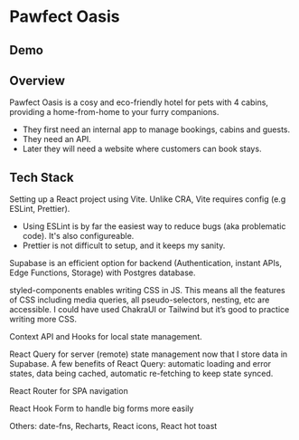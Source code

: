 # Pawfect Oasis

## Demo

## Overview

Pawfect Oasis is a cosy and eco-friendly hotel for pets with 4 cabins, providing a home-from-home to your furry companions.

- They first need an internal app to manage bookings, cabins and guests.
- They need an API.
- Later they will need a website where customers can book stays.

## Tech Stack

Setting up a React project using Vite. Unlike CRA, Vite requires config (e.g ESLint, Prettier).

- Using ESLint is by far the easiest way to reduce bugs (aka problematic code). It's also configureable.
- Prettier is not difficult to setup, and it keeps my sanity.

Supabase is an efficient option for backend (Authentication, instant APIs, Edge Functions, Storage) with Postgres database.

styled-components enables writing CSS in JS. This means all the features of CSS including media queries, all pseudo-selectors, nesting, etc are accessible. I could have used ChakraUI or Tailwind but it’s good to practice writing more CSS.

Context API and Hooks for local state management.

React Query for server (remote) state management now that I store data in Supabase. A few benefits of React Query: automatic loading and error states, data being cached, automatic re-fetching to keep state synced.

React Router for SPA navigation

React Hook Form to handle big forms more easily

Others: date-fns, Recharts, React icons, React hot toast
